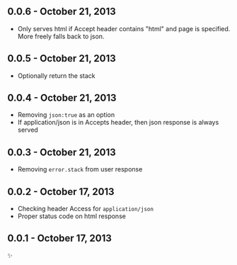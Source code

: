 0.0.6 - October 21, 2013
-------------------------
 - Only serves html if Accept header contains "html" and page is specified. More freely falls back to json.

0.0.5 - October 21, 2013
-------------------------
 - Optionally return the stack

0.0.4 - October 21, 2013
-------------------------
 - Removing `json:true` as an option
 - If application/json is in Accepts header, then json response is always served

0.0.3 - October 21, 2013
-------------------------
 - Removing `error.stack` from user response

0.0.2 - October 17, 2013
-------------------------
 - Checking header Access for `application/json`
 - Proper status code on html response

0.0.1 - October 17, 2013
-------------------------
:sparkles:

